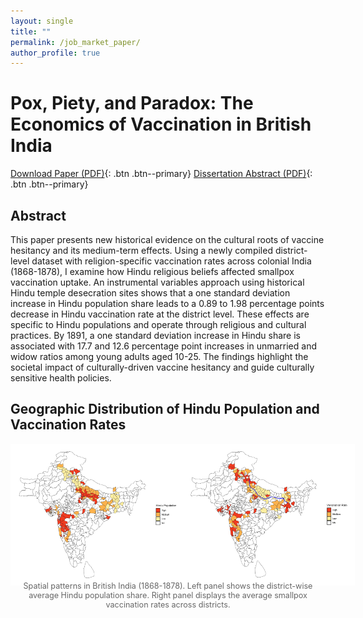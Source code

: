 ```yaml
---
layout: single
title: ""
permalink: /job_market_paper/
author_profile: true
---
```

# Pox, Piety, and Paradox: The Economics of Vaccination in British India
[Download Paper (PDF)](/files/JMP.pdf){: .btn .btn--primary}
[Dissertation Abstract (PDF)](/files/dissertation_abstract.pdf){: .btn .btn--primary}

## Abstract

This paper presents new historical evidence on the cultural roots of vaccine hesitancy and its medium-term effects. Using a newly compiled district-level dataset with religion-specific vaccination rates across colonial India (1868-1878), I examine how Hindu religious beliefs affected smallpox vaccination uptake. An instrumental variables approach using historical Hindu temple desecration sites shows that a one standard deviation increase in Hindu population share leads to a 0.89 to 1.98 percentage points decrease in Hindu vaccination rate at the district level. These effects are specific to Hindu populations and operate through religious and cultural practices. By 1891, a one standard deviation increase in Hindu share is associated with 17.7 and 12.6 percentage point increases in unmarried and widow ratios among young adults aged 10-25. The findings highlight the societal impact of culturally-driven vaccine hesitancy and guide culturally sensitive health policies.

## Geographic Distribution of Hindu Population and Vaccination Rates

<div style="display: flex; justify-content: space-between; margin-bottom: 20px; max-width: 1200px; margin: 0 auto;">
    <div style="flex: 1; margin-right: 15px;">
        <img src="/images/hin_pop_share_plot.jpg" alt="Hindu Population Share" style="width: 120%; max-width: none;">
    </div>
    <div style="flex: 1; margin-left: 15px;">
        <img src="/images/vax_rate_plot.jpg" alt="Vaccination Rates" style="width: 120%; max-width: none;">
    </div>
</div>

<p style="font-size: 0.9em; text-align: center; margin-top: -10px; color: #666;">
Spatial patterns in British India (1868-1878). Left panel shows the district-wise average Hindu population share. Right panel displays the average smallpox vaccination rates across districts.
</p>